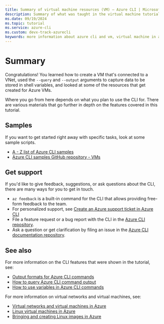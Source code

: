 ```yaml
---
title: Summary of virtual machine resources (VM) – Azure CLI | Microsoft Docs
description: Summary of what was taught in the virtual machine tutorial.
ms.date: 09/19/2024
ms.topic: tutorial
ms.service: azure-cli
ms.custom: devx-track-azurecli
keywords: more information about azure cli and vm, virtual machine in azure cli
---
```


# Summary

Congratulations! You learned how to create a VM that's connected to a VNet, used the `--query` and `--output` arguments
to capture data to be stored in shell variables, and looked at some of the resources that get created for Azure VMs.

Where you go from here depends on what you plan to use the CLI for. There are various materials that go further
in depth on the features covered in this tutorial.

## Samples

If you want to get started right away with specific tasks, look at some sample scripts.

* [A - Z list of Azure CLI samples](samples-index.md)
* [Azure CLI samples GitHub repository - VMs](https://github.com/Azure-Samples/azure-cli-samples/tree/master/virtual-machine)

## Get support

If you'd like to give feedback, suggestions, or ask questions about the CLI, there are many
ways for you to get in touch.

* `az feedback` is a built-in command for the CLI that allows providing free-form feedback to the team.
* For personalized support, see [Create an Azure support ticket in Azure CLI](azure-cli-support-request.md)
* File a feature request or a bug report with the CLI in the [Azure CLI repository](https://github.com/Azure/azure-cli).
* Ask a question or get clarification by filing an issue in the [Azure CLI documentation repository](https://github.com/MicrosoftDocs/azure-docs-cli/issues).

## See also

For more information on the CLI features that were shown in the tutorial, see:

* [Output formats for Azure CLI commands](./format-output-azure-cli.md)
* [How to query Azure CLI command output](./use-azure-cli-successfully-query.md)
* [How to use variables in Azure CLI commands](./azure-cli-variables.md)

For more information on virtual networks and virtual machines, see:

* [Virtual networks and virtual machines in Azure](/azure/virtual-network/network-overview)
* [Linux virtual machines in Azure](/azure/virtual-machines/linux/overview)
* [Bringing and creating Linux images in Azure](/azure/virtual-machines/linux/imaging)
